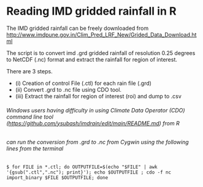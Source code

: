 # Reading IMD gridded rainfall in R

The IMD gridded rainfall can be freely downloaded from http://www.imdpune.gov.in/Clim_Pred_LRF_New/Grided_Data_Download.html

The script is to convert imd .grd gridded rainfall of resolution 0.25 degrees to NetCDF (.nc) format and extract the rainfall for region of interest.

There are 3 steps.

- (i) Creation of control File (.ctl) for each rain file (.grd)
- (ii) Convert .grd to .nc file using CDO tool. 
- (iii) Extract the rainfall for region of interest (roi) and dump to .csv

###### Windows users having difficulty in using Climate Data Operator (CDO) command line tool (https://github.com/ysubash/imdrain/edit/main/README.md) from R
###### can run the conversion from .grd to .nc from Cygwin using the following lines from the terminal 

```
$ for FILE in *.ctl; do OUTPUTFILE=$(echo "$FILE" | awk '{gsub(".ctl",".nc"); print}'); echo $OUTPUTFILE ; cdo -f nc import_binary $FILE $OUTPUTFILE; done
```
 

